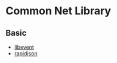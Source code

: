 # Common Net Library
## Basic
+ [libevent](https://libevent.org/)
+ [rapidjson](https://github.com/Tencent/rapidjson)
